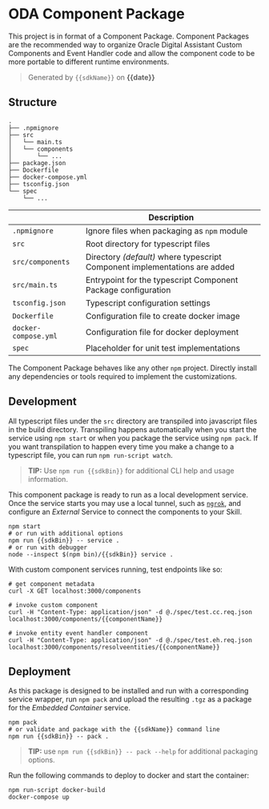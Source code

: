 # ODA Component Package

This project is in format of a Component Package. Component Packages are the
recommended way to organize Oracle Digital Assistant Custom Components and Event Handler code and allow the
component code to be more portable to different runtime environments.

> Generated by `{{sdkName}}` on **{{date}}**

## Structure

```text
.
├── .npmignore
├── src
│   └── main.ts
│   └── components
│       └── ...
├── package.json
├── Dockerfile
├── docker-compose.yml
├── tsconfig.json
└── spec
    └── ...
```

| | Description |
|--|--|
| `.npmignore` | Ignore files when packaging as `npm` module |
| `src` | Root directory for typescript files |
| `src/components` | Directory _(default)_ where typescript Component implementations are added |
| `src/main.ts` | Entrypoint for the typescript Component Package configuration |
| `tsconfig.json` | Typescript configuration settings |
| `Dockerfile` | Configuration file to create docker image |
| `docker-compose.yml` | Configuration file for docker deployment |
| `spec` | Placeholder for unit test implementations |

The Component Package behaves like any other `npm` project. Directly install
any dependencies or tools required to implement the customizations.

## Development

All typescript files under the `src` directory are transpiled into javascript files in the build directory. Transpiling happens automatically when you start the service using `npm start` or when you package the service using `npm pack`. If you want transpilation to happen every time you make a change to a typescript file, you can run `npm run-script watch`.

> **TIP:** Use `npm run {{sdkBin}}` for additional CLI help and usage information.

This component package is ready to run as a local development service. Once the
service starts you may use a local tunnel, such as [`ngrok`](https://ngrok.com/),
and configure an _External_ Service to connect the components to your Skill.

```shell
npm start
# or run with additional options
npm run {{sdkBin}} -- service .
# or run with debugger
node --inspect $(npm bin)/{{sdkBin}} service .
```

With custom component services running, test endpoints like so:

```shell
# get component metadata
curl -X GET localhost:3000/components

# invoke custom component
curl -H "Content-Type: application/json" -d @./spec/test.cc.req.json localhost:3000/components/{{componentName}}

# invoke entity event handler component
curl -H "Content-Type: application/json" -d @./spec/test.eh.req.json localhost:3000/components/resolveentities/{{componentName}}
```

## Deployment

As this package is designed to be installed and run with a corresponding service
wrapper, run `npm pack` and upload the resulting `.tgz` as a package for
the _Embedded Container_ service.

```shell
npm pack
# or validate and package with the {{sdkName}} command line
npm run {{sdkBin}} -- pack .
```

> **TIP:** use `npm run {{sdkBin}} -- pack --help` for additional packaging
options.

Run the following commands to deploy to docker and start the container:
```shell
npm run-script docker-build
docker-compose up
```
